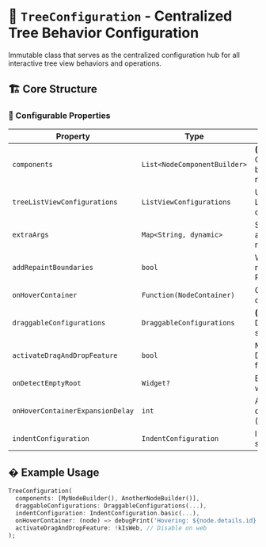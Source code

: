 # 📐 `TreeConfiguration` - Centralized Tree Behavior Configuration

Immutable class that serves as the centralized configuration hub for all interactive tree view behaviors and operations.

## 🏗️ Core Structure

### 🔧 Configurable Properties

| Property | Type | Description | Default Value |
|----------|------|-------------|---------------|
| `components` | `List<NodeComponentBuilder>` | **(Required)** Component builders for node rendering | - |
| `treeListViewConfigurations` | `ListViewConfigurations` | Underlying ListView configuration | `const ListViewConfigurations()` |
| `extraArgs` | `Map<String, dynamic>` | Shared arguments for node builders | `const <String, dynamic>{}` |
| `addRepaintBoundaries` | `bool` | Whether to wrap rows in RepaintBoundary | `false` |
| `onHoverContainer` | `Function(NodeContainer)` | Container hover callback | `null` |
| `draggableConfigurations` | `DraggableConfigurations` | **(Required)** Drag-and-drop settings | - |
| `activateDragAndDropFeature` | `bool` | Master toggle for DnD functionality | `true` |
| `onDetectEmptyRoot` | `Widget?` | Empty root state widget | `null` |
| `onHoverContainerExpansionDelay` | `int` | Auto-expansion delay on hover (ms) | `625` |
| `indentConfiguration` | `IndentConfiguration` | Indentation styling | `IndentConfiguration.basic()` |

## � Example Usage
```dart
TreeConfiguration(
  components: [MyNodeBuilder(), AnotherNodeBuilder()],
  draggableConfigurations: DraggableConfigurations(...),
  indentConfiguration: IndentConfiguration.basic(...),
  onHoverContainer: (node) => debugPrint('Hovering: ${node.details.id}'),
  activateDragAndDropFeature: !kIsWeb, // Disable on web
);
```
